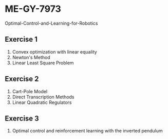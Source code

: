 # ME-GY-7973
Optimal-Control-and-Learning-for-Robotics

## Exercise 1
1. Convex optimization with linear equality
2. Newton's Method
3. Linear Least Square Problem

## Exercise 2
1. Cart-Pole Model
2. Direct Transcription Methods
3. Linear Quadratic Regulators

## Exercise 3
1. Optimal control and reinforcement learning with the inverted pendulum
